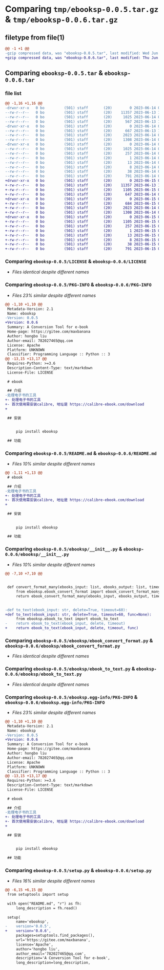 # Comparing `tmp/ebooksp-0.0.5.tar.gz` & `tmp/ebooksp-0.0.6.tar.gz`

## filetype from file(1)

```diff
@@ -1 +1 @@
-gzip compressed data, was "ebooksp-0.0.5.tar", last modified: Wed Jun 14 02:35:48 2023, max compression
+gzip compressed data, was "ebooksp-0.0.6.tar", last modified: Thu Jun 15 07:04:13 2023, max compression
```

## Comparing `ebooksp-0.0.5.tar` & `ebooksp-0.0.6.tar`

### file list

```diff
@@ -1,16 +1,16 @@
-drwxr-xr-x   0 bo         (501) staff       (20)        0 2023-06-14 02:35:48.288675 ebooksp-0.0.5/
--rw-r--r--   0 bo         (501) staff       (20)    11357 2023-06-13 11:17:27.000000 ebooksp-0.0.5/LICENSE
--rw-r--r--   0 bo         (501) staff       (20)     1025 2023-06-14 02:35:48.288555 ebooksp-0.0.5/PKG-INFO
--rw-r--r--   0 bo         (501) staff       (20)      567 2023-06-13 11:19:50.000000 ebooksp-0.0.5/README.md
-drwxr-xr-x   0 bo         (501) staff       (20)        0 2023-06-14 02:35:48.287886 ebooksp-0.0.5/ebooksp/
--rw-r--r--   0 bo         (501) staff       (20)      667 2023-06-13 11:19:50.000000 ebooksp-0.0.5/ebooksp/__init__.py
--rw-r--r--   0 bo         (501) staff       (20)     2023 2023-06-14 01:56:52.000000 ebooksp-0.0.5/ebooksp/ebook_convert_format.py
--rw-r--r--   0 bo         (501) staff       (20)     1308 2023-06-14 02:35:36.000000 ebooksp-0.0.5/ebooksp/ebook_to_text.py
-drwxr-xr-x   0 bo         (501) staff       (20)        0 2023-06-14 02:35:48.288403 ebooksp-0.0.5/ebooksp.egg-info/
--rw-r--r--   0 bo         (501) staff       (20)     1025 2023-06-14 02:35:48.000000 ebooksp-0.0.5/ebooksp.egg-info/PKG-INFO
--rw-r--r--   0 bo         (501) staff       (20)      257 2023-06-14 02:35:48.000000 ebooksp-0.0.5/ebooksp.egg-info/SOURCES.txt
--rw-r--r--   0 bo         (501) staff       (20)        1 2023-06-14 02:35:48.000000 ebooksp-0.0.5/ebooksp.egg-info/dependency_links.txt
--rw-r--r--   0 bo         (501) staff       (20)       13 2023-06-14 02:35:48.000000 ebooksp-0.0.5/ebooksp.egg-info/requires.txt
--rw-r--r--   0 bo         (501) staff       (20)        8 2023-06-14 02:35:48.000000 ebooksp-0.0.5/ebooksp.egg-info/top_level.txt
--rw-r--r--   0 bo         (501) staff       (20)       38 2023-06-14 02:35:48.288710 ebooksp-0.0.5/setup.cfg
--rw-r--r--   0 bo         (501) staff       (20)      791 2023-06-14 02:35:36.000000 ebooksp-0.0.5/setup.py
+drwxr-xr-x   0 bo         (501) staff       (20)        0 2023-06-15 07:04:13.946402 ebooksp-0.0.6/
+-rw-r--r--   0 bo         (501) staff       (20)    11357 2023-06-13 11:17:27.000000 ebooksp-0.0.6/LICENSE
+-rw-r--r--   0 bo         (501) staff       (20)     1105 2023-06-15 07:04:13.946271 ebooksp-0.0.6/PKG-INFO
+-rw-r--r--   0 bo         (501) staff       (20)      647 2023-06-14 07:39:17.000000 ebooksp-0.0.6/README.md
+drwxr-xr-x   0 bo         (501) staff       (20)        0 2023-06-15 07:04:13.945438 ebooksp-0.0.6/ebooksp/
+-rw-r--r--   0 bo         (501) staff       (20)      684 2023-06-15 07:03:56.000000 ebooksp-0.0.6/ebooksp/__init__.py
+-rw-r--r--   0 bo         (501) staff       (20)     2023 2023-06-14 01:56:52.000000 ebooksp-0.0.6/ebooksp/ebook_convert_format.py
+-rw-r--r--   0 bo         (501) staff       (20)     1308 2023-06-14 02:35:36.000000 ebooksp-0.0.6/ebooksp/ebook_to_text.py
+drwxr-xr-x   0 bo         (501) staff       (20)        0 2023-06-15 07:04:13.946103 ebooksp-0.0.6/ebooksp.egg-info/
+-rw-r--r--   0 bo         (501) staff       (20)     1105 2023-06-15 07:04:13.000000 ebooksp-0.0.6/ebooksp.egg-info/PKG-INFO
+-rw-r--r--   0 bo         (501) staff       (20)      257 2023-06-15 07:04:13.000000 ebooksp-0.0.6/ebooksp.egg-info/SOURCES.txt
+-rw-r--r--   0 bo         (501) staff       (20)        1 2023-06-15 07:04:13.000000 ebooksp-0.0.6/ebooksp.egg-info/dependency_links.txt
+-rw-r--r--   0 bo         (501) staff       (20)       13 2023-06-15 07:04:13.000000 ebooksp-0.0.6/ebooksp.egg-info/requires.txt
+-rw-r--r--   0 bo         (501) staff       (20)        8 2023-06-15 07:04:13.000000 ebooksp-0.0.6/ebooksp.egg-info/top_level.txt
+-rw-r--r--   0 bo         (501) staff       (20)       38 2023-06-15 07:04:13.946437 ebooksp-0.0.6/setup.cfg
+-rw-r--r--   0 bo         (501) staff       (20)      791 2023-06-15 07:03:56.000000 ebooksp-0.0.6/setup.py
```

### Comparing `ebooksp-0.0.5/LICENSE` & `ebooksp-0.0.6/LICENSE`

 * *Files identical despite different names*

### Comparing `ebooksp-0.0.5/PKG-INFO` & `ebooksp-0.0.6/PKG-INFO`

 * *Files 23% similar despite different names*

```diff
@@ -1,10 +1,10 @@
 Metadata-Version: 2.1
 Name: ebooksp
-Version: 0.0.5
+Version: 0.0.6
 Summary: A Conversion Tool for e-book
 Home-page: https://gitee.com/maxbanana
 Author: hongbo liu
 Author-email: 782027465@qq.com
 License: Apache
 Platform: UNKNOWN
 Classifier: Programming Language :: Python :: 3
@@ -13,15 +13,17 @@
 Requires-Python: >=3.6
 Description-Content-Type: text/markdown
 License-File: LICENSE
 
 # ebook
 
 ## 介绍
-处理电子书的工具
+- 处理电子书的工具
+- 首次使用需安装calibre, 地址是 https://calibre-ebook.com/download
+
 
 ## 安装
 
 
     pip install ebooksp
 
 ## 功能
```

### Comparing `ebooksp-0.0.5/README.md` & `ebooksp-0.0.6/README.md`

 * *Files 10% similar despite different names*

```diff
@@ -1,11 +1,13 @@
 # ebook
 
 ## 介绍
-处理电子书的工具
+- 处理电子书的工具
+- 首次使用需安装calibre, 地址是 https://calibre-ebook.com/download
+
 
 ## 安装
 
 
     pip install ebooksp
 
 ## 功能
```

### Comparing `ebooksp-0.0.5/ebooksp/__init__.py` & `ebooksp-0.0.6/ebooksp/__init__.py`

 * *Files 10% similar despite different names*

```diff
@@ -7,10 +7,10 @@
 
 
 def convert_format_many(ebooks_input: list, ebooks_output: list, timeout=60):
     from ebooksp.ebook_convert_format import ebook_convert_format_many
     return ebook_convert_format_many(ebooks_input, ebooks_output, timeout)
 
 
-def to_text(ebook_input: str, delete=True, timeout=60):
+def to_text(ebook_input: str, delete=True, timeout=60, func=None):
     from ebooksp.ebook_to_text import ebook_to_text
-    return ebook_to_text(ebook_input, delete, timeout)
+    return ebook_to_text(ebook_input, delete, timeout, func)
```

### Comparing `ebooksp-0.0.5/ebooksp/ebook_convert_format.py` & `ebooksp-0.0.6/ebooksp/ebook_convert_format.py`

 * *Files identical despite different names*

### Comparing `ebooksp-0.0.5/ebooksp/ebook_to_text.py` & `ebooksp-0.0.6/ebooksp/ebook_to_text.py`

 * *Files identical despite different names*

### Comparing `ebooksp-0.0.5/ebooksp.egg-info/PKG-INFO` & `ebooksp-0.0.6/ebooksp.egg-info/PKG-INFO`

 * *Files 23% similar despite different names*

```diff
@@ -1,10 +1,10 @@
 Metadata-Version: 2.1
 Name: ebooksp
-Version: 0.0.5
+Version: 0.0.6
 Summary: A Conversion Tool for e-book
 Home-page: https://gitee.com/maxbanana
 Author: hongbo liu
 Author-email: 782027465@qq.com
 License: Apache
 Platform: UNKNOWN
 Classifier: Programming Language :: Python :: 3
@@ -13,15 +13,17 @@
 Requires-Python: >=3.6
 Description-Content-Type: text/markdown
 License-File: LICENSE
 
 # ebook
 
 ## 介绍
-处理电子书的工具
+- 处理电子书的工具
+- 首次使用需安装calibre, 地址是 https://calibre-ebook.com/download
+
 
 ## 安装
 
 
     pip install ebooksp
 
 ## 功能
```

### Comparing `ebooksp-0.0.5/setup.py` & `ebooksp-0.0.6/setup.py`

 * *Files 16% similar despite different names*

```diff
@@ -6,15 +6,15 @@
 from setuptools import setup
 
 with open("README.md", "r") as fh:
     long_description = fh.read()
 
 setup(
     name='ebooksp',
-    version='0.0.5',
+    version='0.0.6',
     packages=setuptools.find_packages(),
     url='https://gitee.com/maxbanana',
     license='Apache',
     author='hongbo liu',
     author_email='782027465@qq.com',
     description='A Conversion Tool for e-book',
     long_description=long_description,
```

